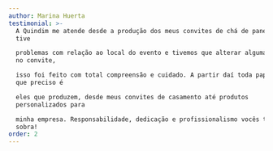 ```yaml
---
author: Marina Huerta
testimonial: >-
  A Quindim me atende desde a produção dos meus convites de chá de panela, onde
  tive

  problemas com relação ao local do evento e tivemos que alterar algumas vezes
  no convite,

  isso foi feito com total compreensão e cuidado. A partir daí toda papelaria
  que preciso é

  eles que produzem, desde meus convites de casamento até produtos
  personalizados para

  minha empresa. Responsabilidade, dedicação e profissionalismo vocês têm de
  sobra!
order: 2
---
```


